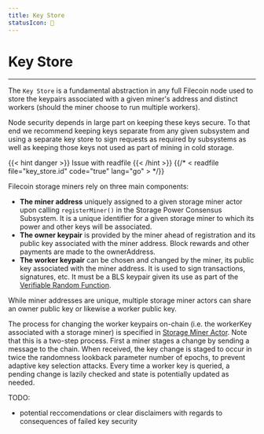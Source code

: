 ```yaml
---
title: Key Store
statusIcon: 🛑
---
```


# Key Store
---

The `Key Store` is a fundamental abstraction in any full Filecoin node used to store the keypairs associated with a given miner's address and distinct workers (should the miner choose to run multiple workers).

Node security depends in large part on keeping these keys secure. To that end we recommend keeping keys separate from any given subsystem and using a separate key store to sign requests as required by subsystems as well as keeping those keys not used as part of mining in cold storage.

{{< hint danger >}}
Issue with readfile
{{< /hint >}}
{{/* < readfile file="key_store.id" code="true" lang="go" > */}}

Filecoin storage miners rely on three main components:

- **The miner address** uniquely assigned to a given storage miner actor upon calling `registerMiner()` in the Storage Power Consensus Subsystem. It is a unique identifier for a given storage miner to which its power and other keys will be associated.
- **The owner keypair** is provided by the miner ahead of registration and its public key associated with the miner address. Block rewards and other payments are made to the ownerAddress.
- **The worker keypair** can be chosen and changed by the miner, its public key associated with the miner address. It is used to sign transactions, signatures, etc. It must be a BLS keypair given its use as part of the [Verifiable Random Function](\missing-link).

While miner addresses are unique, multiple storage miner actors can share an owner public key or likewise a worker public key.

The process for changing the worker keypairs on-chain (i.e. the workerKey associated with a storage miner) is specified in [Storage Miner Actor](\missing-link). Note that this is a two-step process. First a miner stages a change by sending a message to the chain. When received, the key change is staged to occur in twice the randomness lookback parameter number of epochs, to prevent adaptive key selection attacks. 
Every time a worker key is queried, a pending change is lazily checked and state is potentially updated as needed.

TODO:

- potential reccomendations or clear disclaimers with regards to consequences of failed key security